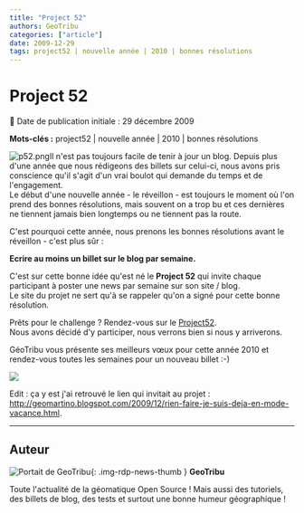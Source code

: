 ```yaml
---
title: "Project 52"
authors: GeoTribu
categories: ["article"]
date: 2009-12-29
tags: project52 | nouvelle année | 2010 | bonnes résolutions
---
```


# Project 52

:calendar: Date de publication initiale : 29 décembre 2009

**Mots-clés :** project52 | nouvelle année | 2010 | bonnes résolutions

![p52.png](http://88.191.39.115/fabien/geotribu/logos/p52_60x75.png)Il n'est pas toujours facile de tenir à jour un blog. Depuis plus d'une année que nous rédigeons des billets sur celui-ci, nous avons pris conscience qu'il s'agit d'un vrai boulot qui demande du temps et de l'engagement.  
Le début d'une nouvelle année - le réveillon - est toujours le moment où l'on prend des bonnes résolutions, mais souvent on a trop bu et ces dernières ne tiennent jamais bien longtemps ou ne tiennent pas la route.

C'est pourquoi cette année, nous prenons les bonnes résolutions avant le réveillon - c'est plus sûr :

**Ecrire au moins un billet sur le blog par semaine.**

C'est sur cette bonne idée qu'est né le **Project 52** qui invite chaque participant à poster une news par semaine sur son site / blog.  
Le site du projet ne sert qu'à se rappeler qu'on a signé pour cette bonne résolution.  

Prêts pour le challenge ? Rendez-vous sur le [Project52](http://project52.info/).  
Nous avons décidé d'y participer, nous verrons bien si nous y arriverons.

GéoTribu vous présente ses meilleurs vœux pour cette année 2010 et rendez-vous toutes les semaines pour un nouveau billet :-)

![](http://88.191.39.115/fabien/geotribu/logos/happy_year_2010.png)

Edit : ça y est j'ai retrouvé le lien qui invitait au projet : <http://geomartino.blogspot.com/2009/12/rien-faire-je-suis-deja-en-mode-vacance.html>.

----

## Auteur

![Portait de GeoTribu](https://cdn.geotribu.fr/img/internal/charte/geotribu_logo_64x64.png){: .img-rdp-news-thumb }
**GeoTribu**

Toute l'actualité de la géomatique Open Source ! Mais aussi des tutoriels, des billets de blog, des tests et surtout une bonne humeur géographique !
